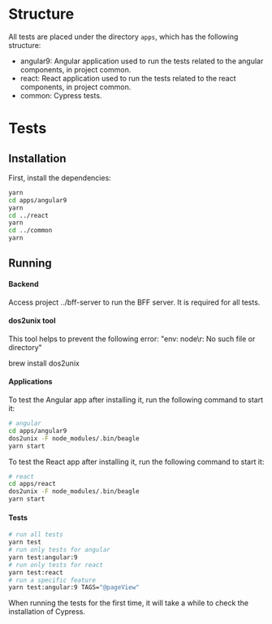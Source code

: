 
# Structure
All tests are placed under the directory `apps`, which has the following structure:

- angular9: Angular application used to run the tests related to the angular components, in project common.
- react: React application used to run the tests related to the react components, in project common.
- common: Cypress tests.

# Tests

## Installation
First, install the dependencies:

```bash
yarn
cd apps/angular9
yarn
cd ../react
yarn
cd ../common
yarn
```

## Running

#### Backend
Access project ../bff-server to run the BFF server. It is required for all tests.

#### dos2unix tool

This tool helps to prevent the following error: "env: node\r: No such file or directory"    

brew install dos2unix

#### Applications

To test the Angular app after installing it, run the following command to start it:

```bash
# angular
cd apps/angular9
dos2unix -F node_modules/.bin/beagle
yarn start
```

To test the React app after installing it, run the following command to start it:

```bash
# react
cd apps/react
dos2unix -F node_modules/.bin/beagle
yarn start
```

#### Tests

```bash
# run all tests
yarn test
# run only tests for angular
yarn test:angular:9
# run only tests for react
yarn test:react
# run a specific feature
yarn test:angular:9 TAGS="@pageView"
```

When running the tests for the first time, it will take a while to check the installation of
Cypress.



